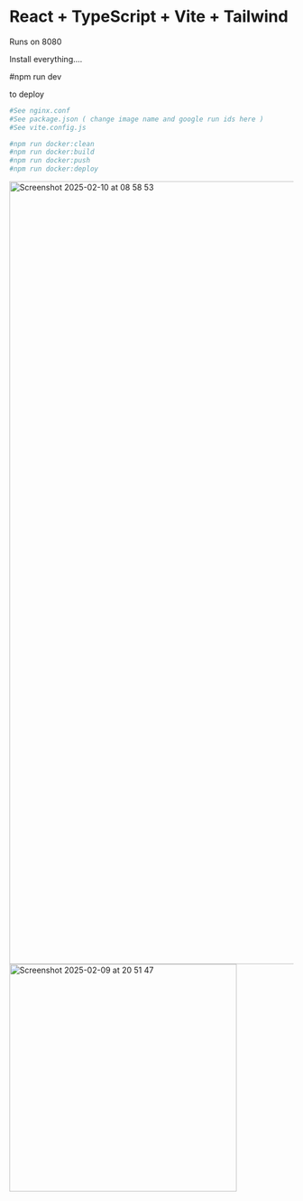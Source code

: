 # React + TypeScript + Vite + Tailwind

Runs on 8080

Install everything.... 

#npm run dev


to deploy
```bash
#See nginx.conf
#See package.json ( change image name and google run ids here ) 
#See vite.config.js
```
```bash
#npm run docker:clean 
#npm run docker:build
#npm run docker:push  
#npm run docker:deploy
```

<img width="1387" alt="Screenshot 2025-02-10 at 08 58 53" src="https://github.com/user-attachments/assets/73b17c10-a6d1-4108-bb12-d94dc0e8a2ec" />


<img width="403" alt="Screenshot 2025-02-09 at 20 51 47" src="https://github.com/user-attachments/assets/57e5910d-631a-486b-b168-e59619e8b76c" />

